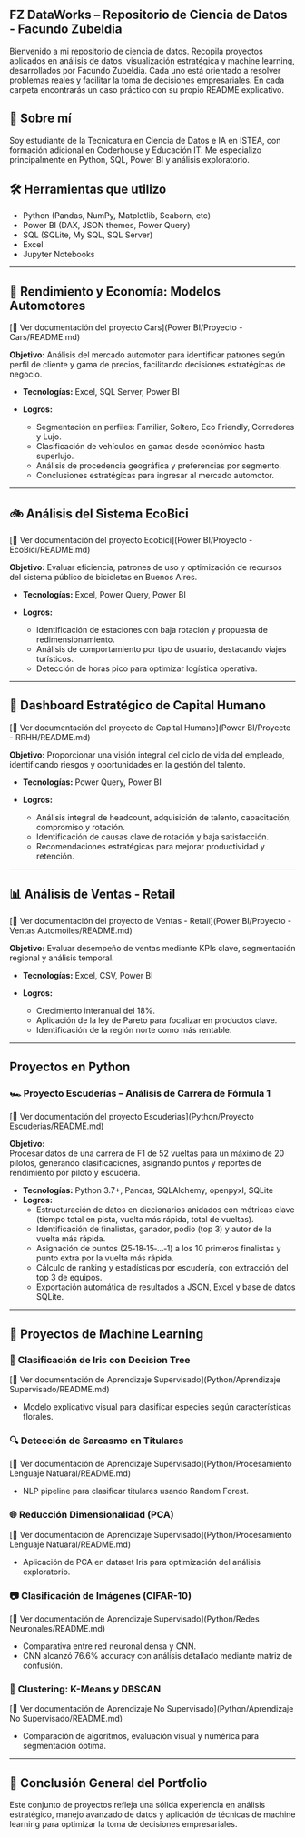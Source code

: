 ## FZ DataWorks – Repositorio de Ciencia de Datos - Facundo Zubeldia

Bienvenido a mi repositorio de ciencia de datos. Recopila proyectos aplicados en análisis de datos, visualización estratégica y machine learning, desarrollados por Facundo Zubeldia. Cada uno está orientado a resolver problemas reales y facilitar la toma de decisiones empresariales. En cada carpeta encontrarás un caso práctico con su propio README explicativo.

## 🧠 Sobre mí
Soy estudiante de la Tecnicatura en Ciencia de Datos e IA en ISTEA, con formación adicional en Coderhouse y Educación IT. Me especializo principalmente en Python, SQL, Power BI y análisis exploratorio.

## 🛠️ Herramientas que utilizo
- Python (Pandas, NumPy, Matplotlib, Seaborn, etc)
- Power BI (DAX, JSON themes, Power Query)
- SQL (SQLite, My SQL, SQL Server)
- Excel
- Jupyter Notebooks

---

## 🚗 **Rendimiento y Economía: Modelos Automotores**
[📄 Ver documentación del proyecto Cars](Power BI/Proyecto - Cars/README.md)

**Objetivo:** Análisis del mercado automotor para identificar patrones según perfil de cliente y gama de precios, facilitando decisiones estratégicas de negocio.

* **Tecnologías:** Excel, SQL Server, Power BI
* **Logros:**

  * Segmentación en perfiles: Familiar, Soltero, Eco Friendly, Corredores y Lujo.
  * Clasificación de vehículos en gamas desde económico hasta superlujo.
  * Análisis de procedencia geográfica y preferencias por segmento.
  * Conclusiones estratégicas para ingresar al mercado automotor.

---

## 🚲 **Análisis del Sistema EcoBici**
[📄 Ver documentación del proyecto Ecobici](Power BI/Proyecto - EcoBici/README.md)

**Objetivo:** Evaluar eficiencia, patrones de uso y optimización de recursos del sistema público de bicicletas en Buenos Aires.

* **Tecnologías:** Excel, Power Query, Power BI
* **Logros:**

  * Identificación de estaciones con baja rotación y propuesta de redimensionamiento.
  * Análisis de comportamiento por tipo de usuario, destacando viajes turísticos.
  * Detección de horas pico para optimizar logística operativa.

---

## 📘 **Dashboard Estratégico de Capital Humano**
[📄 Ver documentación del proyecto de Capital Humano](Power BI/Proyecto - RRHH/README.md)

**Objetivo:** Proporcionar una visión integral del ciclo de vida del empleado, identificando riesgos y oportunidades en la gestión del talento.

* **Tecnologías:** Power Query, Power BI
* **Logros:**

  * Análisis integral de headcount, adquisición de talento, capacitación, compromiso y rotación.
  * Identificación de causas clave de rotación y baja satisfacción.
  * Recomendaciones estratégicas para mejorar productividad y retención.

---

## 📊 **Análisis de Ventas - Retail**
[📄 Ver documentación del proyecto de Ventas - Retail](Power BI/Proyecto - Ventas Automoiles/README.md)

**Objetivo:** Evaluar desempeño de ventas mediante KPIs clave, segmentación regional y análisis temporal.

* **Tecnologías:** Excel, CSV, Power BI
* **Logros:**

  * Crecimiento interanual del 18%.
  * Aplicación de la ley de Pareto para focalizar en productos clave.
  * Identificación de la región norte como más rentable.

---
## **Proyectos en Python**

### 🏎️ **Proyecto Escuderías – Análisis de Carrera de Fórmula 1**
[📄 Ver documentación del proyecto Escuderias](Python/Proyecto Escuderias/README.md)

**Objetivo:**  
Procesar datos de una carrera de F1 de 52 vueltas para un máximo de 20 pilotos, generando clasificaciones, asignando puntos y reportes de rendimiento por piloto y escudería.

* **Tecnologías:** Python 3.7+, Pandas, SQLAlchemy, openpyxl, SQLite  
* **Logros:**
  * Estructuración de datos en diccionarios anidados con métricas clave (tiempo total en pista, vuelta más rápida, total de vueltas).  
  * Identificación de finalistas, ganador, podio (top 3) y autor de la vuelta más rápida.  
  * Asignación de puntos (25‑18‑15‑…‑1) a los 10 primeros finalistas y punto extra por la vuelta más rápida.  
  * Cálculo de ranking y estadísticas por escudería, con extracción del top 3 de equipos.  
  * Exportación automática de resultados a JSON, Excel y base de datos SQLite.  

---  

## 🧠 **Proyectos de Machine Learning**

### 🌸 **Clasificación de Iris con Decision Tree**
[📄 Ver documentación de Aprendizaje Supervisado](Python/Aprendizaje Supervisado/README.md)

* Modelo explicativo visual para clasificar especies según características florales.

### 🔍 **Detección de Sarcasmo en Titulares**
[📄 Ver documentación de Aprendizaje Supervisado](Python/Procesamiento Lenguaje Natuaral/README.md)

* NLP pipeline para clasificar titulares usando Random Forest.

### 🌐 **Reducción Dimensionalidad (PCA)**
[📄 Ver documentación de Aprendizaje Supervisado](Python/Procesamiento Lenguaje Natuaral/README.md)

* Aplicación de PCA en dataset Iris para optimización del análisis exploratorio.

### 📷 **Clasificación de Imágenes (CIFAR-10)**
[📄 Ver documentación de Aprendizaje Supervisado](Python/Redes Neuronales/README.md)

* Comparativa entre red neuronal densa y CNN.
* CNN alcanzó 76.6% accuracy con análisis detallado mediante matriz de confusión.

### 🤖 **Clustering: K-Means y DBSCAN**
[📄 Ver documentación de Aprendizaje No Supervisado](Python/Aprendizaje No Supervisado/README.md)

* Comparación de algoritmos, evaluación visual y numérica para segmentación óptima.

---

## 💼 **Conclusión General del Portfolio**

Este conjunto de proyectos refleja una sólida experiencia en análisis estratégico, manejo avanzado de datos y aplicación de técnicas de machine learning para optimizar la toma de decisiones empresariales.